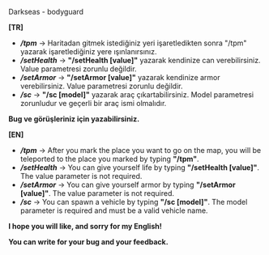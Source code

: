 Darkseas - bodyguard

<b>[TR]</b> <br/>
- <b><i>/tpm</b></i> -> Haritadan gitmek istediğiniz yeri işaretledikten sonra <h>"/tpm"</h> yazarak işaretlediğiniz yere ışınlanırsınız.
- <b><i>/setHealth</b></i> -> <b>"/setHealth [value]"</b> yazarak kendinize can verebilirsiniz. Value parametresi zorunlu değildir.
- <b><i>/setArmor</b></i> -> <b>"/setArmor [value]"</b> yazarak kendinize armor verebilirsiniz. Value parametresi zorunlu değildir.
- <b><i>/sc</b></i> -> <b>"/sc [model]"</b> yazarak araç çıkartabilirsiniz. Model parametresi zorunludur ve geçerli bir araç ismi olmalıdır.

<b>Bug ve görüşleriniz için yazabilirsiniz.</b>

<b>[EN]</b> <br/>
- <b><i>/tpm</b></i> -> After you mark the place you want to go on the map, you will be teleported to the place you marked by typing <b>"/tpm"</b>.
- <b><i>/setHealth</b></i> -> You can give yourself life by typing <b>"/setHealth [value]"</b>. The value parameter is not required.
- <b><i>/setArmor</b></i> -> You can give yourself armor by typing <b>"/setArmor [value]"</b>. The value parameter is not required.
- <b><i>/sc</b></i> -> You can spawn a vehicle by typing <b>"/sc [model]"</b>. The model parameter is required and must be a valid vehicle name.

<b>I hope you will like, and sorry for my English!</b>

<b>You can write for your bug and your feedback.</b>
